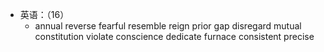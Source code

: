 - 英语：（16）
	- annual
	  reverse
	  fearful
	  resemble
	  reign
	  prior
	  gap
	  disregard
	  mutual
	  constitution
	  violate
	  conscience
	  dedicate
	  furnace
	  consistent
	  precise